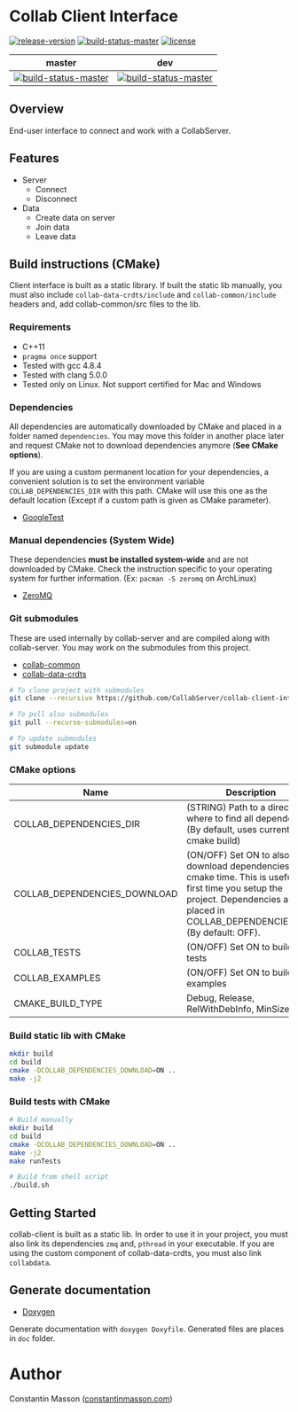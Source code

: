 # Collab Client Interface

[![release-version](https://img.shields.io/badge/release-alpha--version-red.svg)]()
[![build-status-master](https://travis-ci.org/CollabServer/collab-client-interface.svg?branch=master)](https://travis-ci.org/CollabServer/collab-client-interface)
[![license](https://img.shields.io/badge/license-LGPLv3.0-blue.svg)](https://github.com/CollabServer/collab-client-interface/blob/master/LICENSE.txt)

| master | dev |
| :-----: | :----: |
| [![build-status-master](https://travis-ci.org/CollabServer/collab-client-interface.svg?branch=master)](https://travis-ci.org/CollabServer/collab-client-interface) | [![build-status-master](https://travis-ci.org/CollabServer/collab-client-interface.svg?branch=dev)](https://travis-ci.org/CollabServer/collab-client-interface) |


## Overview
End-user interface to connect and work with a CollabServer.


## Features
- Server
    - Connect
    - Disconnect
- Data
    - Create data on server
    - Join data
    - Leave data


## Build instructions (CMake)
Client interface is built as a static library.
If built the static lib manually, you must also include `collab-data-crdts/include`
and `collab-common/include` headers and, add collab-common/src files to the lib.

### Requirements
- C++11
- `pragma once` support
- Tested with gcc 4.8.4
- Tested with clang 5.0.0
- Tested only on Linux. Not support certified for Mac and Windows

### Dependencies
All dependencies are automatically downloaded by CMake and placed in a folder
named `dependencies`.
You may move this folder in another place later and request CMake not to
download dependencies anymore (**See CMake options**).

If you are using a custom permanent location for your dependencies, a convenient
solution is to set the environment variable `COLLAB_DEPENDENCIES_DIR` with this path.
CMake will use this one as the default location (Except if a custom path is
given as CMake parameter).

- [GoogleTest](https://github.com/google/googletest)

### Manual dependencies (System Wide)
These dependencies **must be installed system-wide** and are not downloaded by CMake.
Check the instruction specific to your operating system for further information.
(Ex: `pacman -S zeromq` on ArchLinux)

- [ZeroMQ](http://zeromq.org/)

### Git submodules
These are used internally by collab-server and are compiled along with collab-server.
You may work on the submodules from this project.

- [collab-common](https://github.com/CollabServer/collab-common.git)
- [collab-data-crdts](https://github.com/CollabServer/collab-data-crdts.git)

```bash
# To clone project with submodules
git clone --recursive https://github.com/CollabServer/collab-client-interface.git

# To pull also submodules
git pull --recurse-submodules=on

# To update submodules
git submodule update
```

### CMake options
| Name | Description |
| --- | --- |
| COLLAB_DEPENDENCIES_DIR | (STRING) Path to a directory where to find all dependencies (By default, uses current cmake build) |
| COLLAB_DEPENDENCIES_DOWNLOAD | (ON/OFF) Set ON to also download dependencies at cmake time. This is useful the first time you setup the project. Dependencies are placed in COLLAB_DEPENDENCIES_DIR. (By default: OFF).|
| COLLAB_TESTS | (ON/OFF) Set ON to build unit tests |
| COLLAB_EXAMPLES | (ON/OFF) Set ON to build examples |
| CMAKE_BUILD_TYPE | Debug, Release, RelWithDebInfo, MinSizeRel |

### Build static lib with CMake
```bash
mkdir build
cd build
cmake -DCOLLAB_DEPENDENCIES_DOWNLOAD=ON ..
make -j2
```

### Build tests with CMake
```bash
# Build manually
mkdir build
cd build
cmake -DCOLLAB_DEPENDENCIES_DOWNLOAD=ON ..
make -j2
make runTests

# Build from shell script
./build.sh
```


## Getting Started
collab-client is built as a static lib.
In order to use it in your project, you must also link its dependencies
`zmq` and, `pthread` in your executable.
If you are using the custom component of collab-data-crdts, you must also
link `collabdata`.


## Generate documentation
- [Doxygen](https://www.stack.nl/~dimitri/doxygen/)

Generate documentation with `doxygen Doxyfile`.
Generated files are places in `doc` folder.


# Author
Constantin Masson ([constantinmasson.com](http://constantinmasson.com/))


